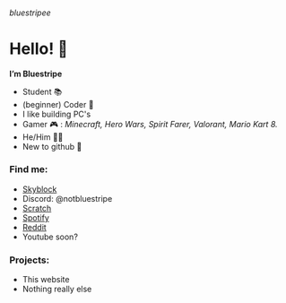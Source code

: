 ###### bluestripee
# Hello! 👋
**I’m Bluestripe**
- Student 📚
- (beginner) Coder 🫠
- I like building PC's
- Gamer 🎮 : _Minecraft, Hero Wars, Spirit Farer, Valorant, Mario Kart 8._
- He/Him 👨‍💻
- New to github 👀



### Find me:
- [Skyblock](https://sky.shiiyu.moe/stats/bluestripee/Apple)
- Discord: @notbluestripe
- [Scratch](https://scratch.mit.edu/users/-FlameIntros/)
- [Spotify](https://open.spotify.com/user/31gckxvsuf2hea65xk3ucgww2f74)
- [Reddit](https://www.reddit.com/user/Bluestripee)
- Youtube soon?


### Projects:
- This website
- Nothing really else
